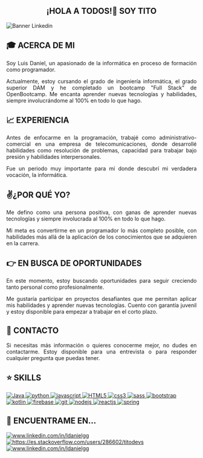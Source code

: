 <h2 align="center">¡HOLA A TODOS!👋 SOY TITO</h2>

![Banner Linkedin](https://user-images.githubusercontent.com/75398496/209383236-c09c6532-fbe7-4135-8891-45ebdf321110.png)

## 🎓 ACERCA DE MI

<p align="justify">Soy Luis Daniel, un apasionado de la informática en proceso de formación como programador. </p>

<p align="justify">Actualmente, estoy cursando el grado de ingeniería informática, el grado superior DAM y he completado un bootcamp "Full Stack" de OpenBootcamp. 
Me encanta aprender nuevas tecnologías y habilidades, siempre involucrándome al 100% en todo lo que hago.</p>

## 📈 EXPERIENCIA

<p align="justify">Antes de enfocarme en la programación, trabajé como administrativo-comercial en una empresa de telecomunicaciones, donde desarrollé habilidades como resolución de problemas, capacidad para trabajar bajo presión y habilidades interpersonales.</p>

<p align="justify">Fue un periodo muy importante para mí donde descubrí mi verdadera vocación, la informática.</p>

## ✌️¿POR QUÉ YO?

<p align="justify">Me defino como una persona positiva, con ganas de aprender nuevas tecnologías y siempre involucrada al 100% en todo lo que hago.</p>

<p align="justify">Mi meta es convertirme en un programador lo más completo posible, con habilidades más allá de la aplicación de los conocimientos que se adquieren en la carrera.</p>

## 👉 EN BUSCA DE OPORTUNIDADES

<p align="justify">En este momento, estoy buscando oportunidades para seguir creciendo tanto personal como profesionalmente.</p>

<p align="justify">Me gustaría participar en proyectos desafiantes que me permitan aplicar mis habilidades y aprender nuevas tecnologías. Cuento con garantía juvenil y estoy disponible para empezar a trabajar en el corto plazo.</p>

## 📝 CONTACTO

<p align="justify">Si necesitas más información o quieres conocerme mejor, no dudes en contactarme. Estoy disponible para una entrevista o para responder cualquier pregunta que puedas tener.</p>

## ⭐ SKILLS
<p align="left">
  <a href="https://www.java.com" target="_blank" rel="noreferrer"> 
    <img src="https://res.cloudinary.com/practicaldev/image/fetch/s--KR6jSVNe--/c_limit%2Cf_auto%2Cfl_progressive%2Cq_auto%2Cw_880/https://img.shields.io/badge/Java-ED8B00%3Fstyle%3Dfor-the-badge%26logo%3Djava%26logoColor%3Dwhite" alt="Java"/>
  </a>
  
  <a href="https://www.python.org/" target="_blank" rel="noreferrer"> 
    <img src="https://img.shields.io/badge/Python-3776AB?style=for-the-badge&logo=python&logoColor=white" alt="python"/>
  </a>
  
  <a href="https://developer.mozilla.org/es/docs/Web/JavaScript" target="_blank" rel="noreferrer"> 
    <img src="https://img.shields.io/badge/JavaScript-F7DF1E?style=for-the-badge&logo=javascript&logoColor=black" alt="javascript"/>
  </a>
  
  <a href="https://lenguajehtml.com/html/" target="_blank" rel="noreferrer"> 
    <img src="https://img.shields.io/badge/HTML5-E34F26?style=for-the-badge&logo=html5&logoColor=white" alt="HTML5"/>
  </a>
  
  <a href="https://developer.mozilla.org/es/docs/Web/CSS" target="_blank" rel="noreferrer"> 
    <img src="https://img.shields.io/badge/CSS3-1572B6?style=for-the-badge&logo=css3&logoColor=white" alt="css3"/>
  </a>
  
  <a href="https://sass-lang.com/" target="_blank" rel="noreferrer"> 
    <img src="https://img.shields.io/badge/Sass-CC6699?style=for-the-badge&logo=sass&logoColor=white" alt="sass"/>
  </a>
  
  <a href="https://getbootstrap.com/" target="_blank" rel="noreferrer"> 
    <img src="https://img.shields.io/badge/Bootstrap-563D7C?style=for-the-badge&logo=bootstrap&logoColor=white" alt="bootstrap"/>
  </a>
  
  <a href="https://kotlinlang.org/" target="_blank" rel="noreferrer"> 
    <img src="https://img.shields.io/badge/Kotlin-0095D5?&style=for-the-badge&logo=kotlin&logoColor=white" alt="kotlin"/>
  </a>
  
  <a href="https://firebase.google.com/" target="_blank" rel="noreferrer"> 
    <img src="https://img.shields.io/badge/Firebase-039BE5?style=for-the-badge&logo=Firebase&logoColor=white" alt="firebase"/>
  </a>
  
  <a href="https://git-scm.com/" target="_blank" rel="noreferrer"> 
    <img src="https://img.shields.io/badge/git-%23F05033.svg?style=for-the-badge&logo=git&logoColor=white" alt="git"/>
  </a>
  
  <a href="https://nodejs.org/es/" target="_blank" rel="noreferrer"> 
    <img src="https://img.shields.io/badge/node.js-6DA55F?style=for-the-badge&logo=node.js&logoColor=white" alt="nodejs"/>
  </a>
  
  <a href="https://es.reactjs.org/" target="_blank"> 
    <img src="https://img.shields.io/badge/react-%2320232a.svg?style=for-the-badge&logo=react&logoColor=%2361DAFB" alt="reactjs"/>
  </a>
  
  <a href="https://spring.io/" target="_blank" rel="noreferrer"> 
    <img src="https://img.shields.io/badge/spring-%236DB33F.svg?style=for-the-badge&logo=spring&logoColor=white" alt="spring"/>
  </a>
  
</p>

## 🔎 ENCUENTRAME EN...
<p align="left">
  <a href="https://linkedin.com/in/ldanielgg" target="blank">
    <img align="center" src="https://img.shields.io/badge/LinkedIn-0077B5?style=for-the-badge&logo=linkedin&logoColor=white" alt="www.linkedin.com/in/ldanielgg" />
  </a>

  <a href="https://stackoverflow.com/users/286602/titodevs" target="blank">
    <img align="center" src="https://img.shields.io/badge/Stack_Overflow-FE7A16?style=for-the-badge&logo=stack-overflow&logoColor=white" alt="https://es.stackoverflow.com/users/286602/titodevs"/>
  </a>

  <a href="https://www.instagram.com/tito.dev" target="blank">
    <img align="center" src="https://img.shields.io/badge/Instagram-E4405F?style=for-the-badge&logo=instagram&logoColor=white" alt="www.linkedin.com/in/ldanielgg" />
  </a>
</p>
